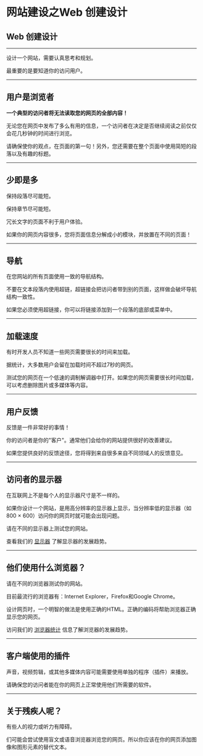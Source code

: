 # 网站建设之Web 创建设计

## Web 创建设计

------

设计一个网站，需要认真思考和规划。

最重要的是要知道你的访问用户。

------

## 用户是浏览者

**一个典型的访问者将无法读取您的网页的全部内容！**

无论您在网页中发布了多么有用的信息，一个访问者在决定是否继续阅读之前仅仅会花几秒钟的时间进行浏览。

请确保使你的观点，在页面的第一句！另外，您还需要在整个页面中使用简短的段落以及有趣的标题。

------

## 少即是多

保持段落尽可能短。

保持章节尽可能短。

冗长文字的页面不利于用户体验。

如果你的网页内容很多，您将页面信息分解成小的模块，并放置在不同的页面！

------

## 导航

在您网站的所有页面使用一致的导航结构。

不要在文本段落内使用超链，超链接会把访问者带到别的页面，这样做会破坏导航结构一致性。

如果您必须使用超链接，你可以将链接添加到一个段落的底部或菜单中。

------

## 加载速度

有时开发人员不知道一些网页需要很长的时间来加载。

据统计，大多数用户会留在加载时间不超过7秒的网页。

测试您的网页在一个低速的调制解调器中打开。如果您的网页需要很长时间加载，可以考虑删除图片或多媒体等内容。

------

## 用户反馈

反馈是一件非常好的事情！

你的访问者是你的"客户"。通常他们会给你的网站提供很好的改善建议。

如果您提供良好的反馈途径，您将得到来自很多来自不同领域人的反馈意见。

------

## 访问者的显示器

在互联网上不是每个人的显示器尺寸是不一样的。

如果你设计一个网站，是用高分辨率的显示器上显示，当分辨率低的显示器（如800 × 600）访问你的网页时就可能会出现问题。

请在不同的显示器上测试您的网站。

查看我们的 [显示器](https://www.w3cschool.cn/browsers/browsers-display.html) 了解显示器的发展趋势。

------

## 他们使用什么浏览器？

请在不同的浏览器测试你的网站。

目前最流行的浏览器有：Internet Explorer，Firefox和Google Chrome。

设计网页时，一个明智的做法是使用正确的HTML。正确的编码将帮助浏览器正确显示您的网页。

访问我们的 [浏览器统计](https://www.w3cschool.cn/browsers/browsers-stats.html) 信息了解浏览器的发展趋势。

------

## 客户端使用的插件

声音，视频剪辑，或其他多媒体内容可能需要使用单独的程序（插件）来播放。

请确保您的访问者能在你的网页上正常使用他们所需要的软件。

------

## 关于残疾人呢？

有些人的视力或听力有障碍。

们可能会尝试使用盲文或语音浏览器浏览您的网页。所以你应该在你的网页添加图像和图形元素的替代文本。